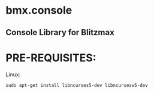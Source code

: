 # bmx.console
## Console Library for Blitzmax

# PRE-REQUISITES:
Linux:

```
sudo apt-get install libncurses5-dev libncursesw5-dev
```

